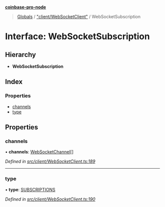 **[coinbase-pro-node](../README.md)**

> [Globals](../globals.md) / ["client/WebSocketClient"](../modules/_client_websocketclient_.md) / WebSocketSubscription

# Interface: WebSocketSubscription

## Hierarchy

- **WebSocketSubscription**

## Index

### Properties

- [channels](_client_websocketclient_.websocketsubscription.md#channels)
- [type](_client_websocketclient_.websocketsubscription.md#type)

## Properties

### channels

• **channels**: [WebSocketChannel](_client_websocketclient_.websocketchannel.md)[]

_Defined in [src/client/WebSocketClient.ts:189](https://github.com/bennycode/coinbase-pro-node/blob/e6678df/src/client/WebSocketClient.ts#L189)_

---

### type

• **type**: [SUBSCRIPTIONS](../enums/_client_websocketclient_.websocketresponsetype.md#subscriptions)

_Defined in [src/client/WebSocketClient.ts:190](https://github.com/bennycode/coinbase-pro-node/blob/e6678df/src/client/WebSocketClient.ts#L190)_
